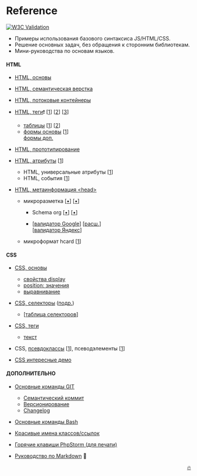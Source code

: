 # Reference

[![W3C Validation](https://img.shields.io/w3c-validation/default?targetUrl=https%3A%2F%2Fgrand-web.github.io%2FReference%2F)](https://www.w3.org/Consortium/)

- Примеры использования базового синтаксиса JS/HTML/CSS.
- Решение основных задач, без обращения к сторонним библиотекам.
- Мини-руководства по основам языков.

#### HTML

- [HTML, основы](mini-manuals/html.md)
- [HTML, семантическая верстка](mini-manuals/html.md#семантическая-верстка)
- [HTML, потоковые контейнеры](mini-manuals/html-containers.md)

- [HTML, теги](mini-manuals/html-tags.md)❗
  [[1](https://webref.ru/html 'webref.ru')\]
  [[2](https://html5book.ru/html-spravochnik.html 'html5book')\]
  [[3](https://developer.mozilla.org/ru/docs/Web/HTML/Element#текстовое_содержание 'mdn')\]

  - [таблицы](mini-manuals/html-tags.md#таблицы)
    [[1](https://www.w3schools.com/html/html_tables.asp 'w3c')\]
    [[2](https://html5book.ru/tablichnye-dannye/#table 'html5book')\]
  - [формы основы](mini-manuals/html-forms.md) [[1](https://html5book.ru/formy/ 'html5book')\]  
    [формы доп.](mini-manuals/html-forms.md)

- [HTML, прототипирование](mini-manuals/html-prototype.md)

- [HTML, атрибуты](mini-manuals/html-attr-global.md) [[1](https://html5book.ru/html-attributes/)\]

  - HTML, универсальные атрибуты [[1](https://webref.ru/html/attr/common)\]
  - HTML, события [[1](https://webref.ru/html/attr/event)\]

- [HTML, метаинформация <head\>](mini-manuals/html-head.md)

  - микроразметка
    [[•](https://siteclinic.ru/blog/technical-aspects/structured-data-and-seo/)\]
    [[•](https://vc.ru/seo/349130-mikrorazmetka-na-sayte-dlya-seo-gayd-s-primerami-spravochnik-redkih-mikrorazmetok)\]

    - Schema org [[•](https://yandex.ru/support/webmaster/schema-org/what-is-schema-org.html 'ya')\] [[•](https://habr.com/ru/company/click/blog/486764/ 'habr')\]

    - [[валидатор Google](https://developers.google.com/search/docs/appearance/structured-data?hl=ru)\]
      [[расш.](https://search.google.com/test/rich-results?hl=ru)\]  
      [[валидатор Яндекс](https://webmaster.yandex.ru/tools/microtest/)\]

  - микроформат hcard [[1](https://yandex.ru/support/webmaster/hcard/yandex.html 'ya')\]

#### CSS

- [CSS, основы](mini-manuals/css.md)

  - [свойства display](mini-manuals/html-containers.md#свойства-display)
  - [position: значения](mini-manuals/html-containers.md#свойство-position)
  - [выравнивание](mini-manuals/html-containers.md#выравнивание)

- [CSS, селекторы](mini-manuals/css-selectors.md) ([подр.](mini-manuals/css-selectors-2.md)\)
  - [[таблица селекторов](mini-manuals/css-selectors.md#таблица-селекторов)\]
- [CSS, теги](mini-manuals/css-tags.md)
  - [текст](mini-manuals/css-tags.md#оглавление)
- CSS, [псевдоклассы](mini-manuals/css-pseudocl.md) [[1](https://www.w3schools.com/css/css_pseudo_classes.asp)\], псеводэлементы [[1](https://www.w3schools.com/css/css_pseudo_elements.asp)\]
- [CSS интересные демо](https://www.w3schools.com/cssref/playdemo.php?filename=playcss_accent-color)

#### ДОПОЛНИТЕЛЬНО

- [Основные команды GIT](mini-manuals/git.md)
  - [Семантический коммит](mini-manuals/git.md/#семантический-коммит)
  - [Версионирование](mini-manuals/git.md#версионирование)
  - [Changelog](mini-manuals/git.md#ведение-changelog)
- [Основные команды Bash](mini-manuals/bash.md)
- [Красивые имена классов/ссылок](mini-manuals/names-class-links.md)

- [Горячие клавиши PhpStorm (для печати)](https://github.com/LoginovIlya/PhpStorm-hotkeys-ru/blob/master/PhpStorm_Hotkeys_ru.pdf)
- [Руководство по Markdown](mini-manuals/md.md) 📝

<a style="float: right;" href="mini-manuals/new.md">🔥</a>
